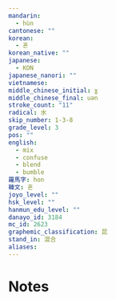 ```yaml
---
mandarin:
  - hùn
cantonese: ""
korean:
  - 혼
korean_native: ""
japanese:
  - KON
japanese_nanori: ""
vietnamese:
middle_chinese_initial: ɣ
middle_chinese_final: uǝn
stroke_count: "11"
radical: 水
skip_number: 1-3-8
grade_level: 3
pos: ""
english:
  - mix
  - confuse
  - blend
  - bumble
羅馬字: hon
韓文: 혼
joyo_level: ""
hsk_level: ""
hanmun_edu_level: ""
danayo_id: 3184
mc_id: 2623
graphemic_classification: 昆
stand_in: 混合
aliases:
---
```


# Notes
